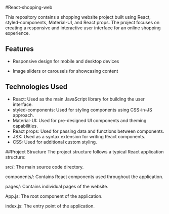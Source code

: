 #React-shopping-web

This repository contains a shopping website project built using React, styled-components, Material-UI, and React props. 
The project focuses on creating a responsive and interactive user interface for an online shopping experience.



## Features
- Responsive design for mobile and desktop devices

- Image sliders or carousels for showcasing content

## Technologies Used

- React: Used as the main JavaScript library for building the user interface.
- styled-components: Used for styling components using CSS-in-JS approach.
- Material-UI: Used for pre-designed UI components and theming capabilities.
- React props: Used for passing data and functions between components.
- JSX: Used as a syntax extension for writing React components.
- CSS: Used for additional custom styling.

##Project Structure
The project structure follows a typical React application structure:

src/: The main source code directory.

components/: Contains React components used throughout the application.

pages/: Contains individual pages of the website.

App.js: The root component of the application.

index.js: The entry point of the application.
